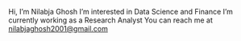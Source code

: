Hi, I’m Nilabja Ghosh
I’m interested in Data Science and Finance
I’m currently working as a Research Analyst
You can reach me at nilabjaghosh2001@gmail.com



<!-- - 💞️ I’m looking to collaborate on ... -->
<!---
nilabja-10/nilabja-10 is a ✨ special ✨ repository because its `README.md` (this file) appears on your GitHub profile.
You can click the Preview link to take a look at your changes.
--->
